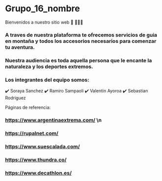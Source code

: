 # Grupo_16_nombre
Bienvenidos a nuestro sitio web 👋 👩🏾‍💻
### A traves de nuestra plataforma te ofrecemos servicios de guia en montaña y todos los accesorios necesarios para comenzar tu aventura. 
### Nuestra audiencia es toda aquella persona que le encante la naturaleza y los deportes extremos. 
### Los integrantes del equipo somos: 

✔️ Soraya Sanchez 
✔️ Ramiro Sampaoli
✔️ Valentin Ayoroa
✔️ Sebastian Rodriguez 

Páginas de referencia:

### https://www.argentinaextrema.com/ \n
### https://rupalnet.com/
### https://www.suescalada.com/
### https://www.thundra.co/
### https://www.decathlon.es/
